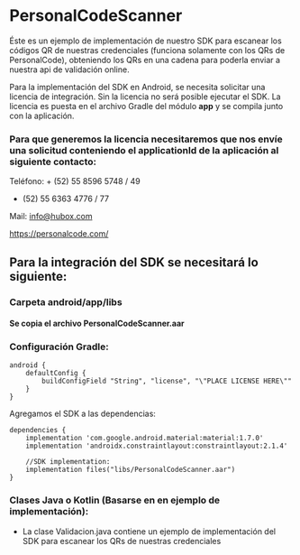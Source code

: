 # PersonalCodeScanner

Éste es un ejemplo de implementación de nuestro SDK para escanear los códigos QR de nuestras credenciales (funciona solamente con los QRs de PersonalCode), obteniendo los QRs en una cadena para poderla enviar a nuestra api de validación online.

Para la implementación del SDK en Android, se necesita solicitar una licencia de integración. Sin la licencia no será posible ejecutar el SDK. La licencia es puesta en el archivo Gradle del módulo **app** y se compila junto con la aplicación.

### Para que generemos la licencia necesitaremos que nos envíe una solicitud conteniendo el applicationId de la aplicación al siguiente contacto:
Teléfono: + (52) 55 8596 5748 / 49
+ (52) 55 6363 4776 / 77

Mail: info@hubox.com

https://personalcode.com/

## Para la integración del SDK se necesitará lo siguiente:

### Carpeta android/app/libs

#### Se copia el archivo PersonalCodeScanner.aar

### Configuración Gradle:

```
android {
    defaultConfig {
        buildConfigField "String", "license", "\"PLACE LICENSE HERE\""
    }
}
```

Agregamos el SDK a las dependencias:

```
dependencies {
    implementation 'com.google.android.material:material:1.7.0'
    implementation 'androidx.constraintlayout:constraintlayout:2.1.4'

    //SDK implementation:
    implementation files("libs/PersonalCodeScanner.aar")
}
```

### Clases Java o Kotlin (Basarse en en ejemplo de implementación):
- La clase Validacion.java contiene un ejemplo de implementación del SDK para escanear los QRs de nuestras credenciales

